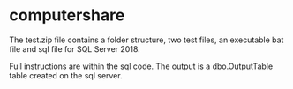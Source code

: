 # computershare

The test.zip file contains a folder structure, two test files, an executable bat file and sql file for SQL Server 2018. 

Full instructions are within the sql code. The output is a dbo.OutputTable table created on the sql server.  
